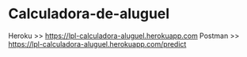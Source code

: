 # Calculadora-de-aluguel

Heroku >> https://lpl-calculadora-aluguel.herokuapp.com
Postman >> https://lpl-calculadora-aluguel.herokuapp.com/predict
